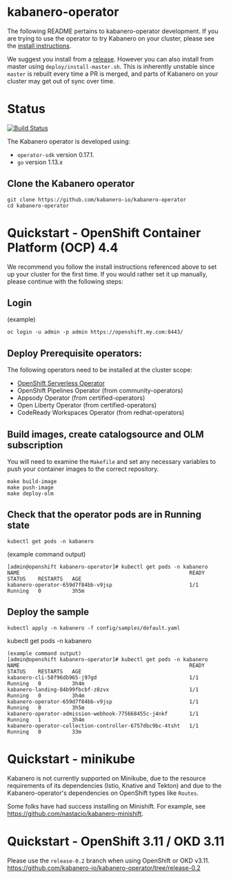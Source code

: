 # kabanero-operator
The following README pertains to kabanero-operator development.  If you are trying to use the operator to try Kabanero on your cluster, please see the [install instructions](https://kabanero.io/docs/ref/general/installation/installing-kabanero-foundation.html).

We suggest you install from a [release](https://github.com/kabanero-io/kabanero-operator/releases).  However you can also install from master using `deploy/install-master.sh`.  This is inherently unstable since `master` is rebuilt every time a PR is merged, and parts of Kabanero on your cluster may get out of sync over time.

# Status
[![Build Status](https://travis-ci.org/kabanero-io/kabanero-operator.svg?branch=master)](https://travis-ci.org/kabanero-io/kabanero-operator)

The Kabanero operator is developed using:
* `operator-sdk` version 0.17.1.
* `go` version 1.13.x

## Clone the Kabanero operator

```
git clone https://github.com/kabanero-io/kabanero-operator
cd kabanero-operator
```

# Quickstart - OpenShift Container Platform (OCP) 4.4

We recommend you follow the install instructions referenced above to set up your cluster for the first time.  If you would rather set it up manually, please continue with the following steps:

## Login
(example)

```
oc login -u admin -p admin https://openshift.my.com:8443/
```

## Deploy Prerequisite operators:

The following operators need to be installed at the cluster scope:
* [OpenShift Serverless Operator](https://docs.openshift.com/container-platform/4.4/serverless/installing-openshift-serverless.html)
* OpenShift Pipelines Operator (from community-operators)
* Appsody Operator (from certified-operators)
* Open Liberty Operator (from certified-operators)
* CodeReady Workspaces Operator (from redhat-operators)

## Build images, create catalogsource and OLM subscription

You will need to examine the `Makefile` and set any necessary variables to push your container images to the correct repository.

```
make build-image
make push-image
make deploy-olm
```

## Check that the operator pods are in Running state

```
kubectl get pods -n kabanero
```
(example command output)

```
[admin@openshift kabanero-operator]# kubectl get pods -n kabanero
NAME                                                       READY   STATUS    RESTARTS   AGE
kabanero-operator-659d7f84bb-v9jsp                         1/1     Running   0          3h5m
```

## Deploy the sample

```
kubectl apply -n kabanero -f config/samples/default.yaml
```

kubectl get pods -n kabanero
```
(example command output)
[admin@openshift kabanero-operator]# kubectl get pods -n kabanero
NAME                                                       READY   STATUS    RESTARTS   AGE
kabanero-cli-58f96db965-j97gd                              1/1     Running   0          3h4m
kabanero-landing-84b99fbcbf-z8zvx                          1/1     Running   0          3h4m
kabanero-operator-659d7f84bb-v9jsp                         1/1     Running   0          3h5m
kabanero-operator-admission-webhook-775668455c-j4nkf       1/1     Running   1          3h4m
kabanero-operator-collection-controller-6757dbc9bc-4tsht   1/1     Running   0          33m
```

# Quickstart - minikube

Kabanero is not currently supported on Minikube, due to the resource requirements of its dependencies (Istio, Knative and Tekton) and due to the Kabanero-operator's dependencies on OpenShift types like `Routes`.

Some folks have had success installing on Minishift.  For example, see https://github.com/nastacio/kabanero-minishift.

# Quickstart - OpenShift 3.11 / OKD 3.11

Please use the `release-0.2` branch when using OpenShift or OKD v3.11.
https://github.com/kabanero-io/kabanero-operator/tree/release-0.2